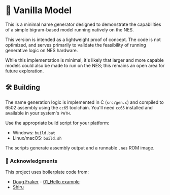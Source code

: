 # 🍦 Vanilla Model

This is a minimal name generator designed to demonstrate the capabilities of a simple bigram-based model running natively on the NES.

This version is intended as a lightweight proof of concept. The code is not optimized, and serves primarily to validate the feasibility of running generative logic on NES hardware.

While this implementation is minimal, it's likely that larger and more capable models could also be made to run on the NES; this remains an open area for future exploration.

## 🛠️ Building

The name generation logic is implemented in C (`src/gen.c`) and compiled to 6502 assembly using the `cc65` toolchain. You'll need `cc65` installed and available in your system's `PATH`.

Use the appropriate build script for your platform:

- Windows: `build.bat`
- Linux/macOS: `build.sh`

The scripts generate assembly output and a runnable `.nes` ROM image.

### 🙏 Acknowledgments

This project uses boilerplate code from:
- [Doug Fraker](https://github.com/nesdoug) - [01_Hello example](https://github.com/nesdoug/01_Hello)
- [Shiru](https://shiru.untergrund.net/)
